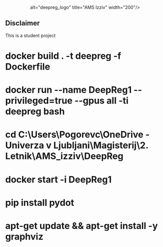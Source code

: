 <p align="center">
    alt="deepreg_logo" title="AMS Izziv" width="200"/>
</p>
<!-- -->

## Disclaimer 
This is a student project

# docker build . -t deepreg -f Dockerfile
# docker run --name DeepReg1 --privileged=true --gpus all -ti deepreg bash


# cd C:\Users\Pogorevc\OneDrive - Univerza v Ljubljani\Magisterij\2. Letnik\AMS_izziv\DeepReg
# docker start -i DeepReg1


# pip install pydot
# apt-get update && apt-get install -y graphviz
